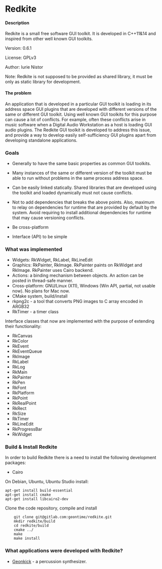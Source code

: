# Redkite

#### Description

Redkite is a small free software GUI toolkit.
It is developed in C++11&14 and inspired from other
well known GUI toolkits.

Version: 0.6.1

License: GPLv3

Author: Iurie Nistor

Note: Redkite is not supposed to be provided as shared library,
      it must be only as static library for development.

#### The problem

An application that is developed in a particular GUI toolkit is loading
in its address space GUI plugins that are developed with different versions
of the same or different GUI toolkit. Using well known GUI toolkits for this
purpose can cause a lot of conflicts. For example, often these conflicts arise
in music software when a Digital Audio Workstation as a host is loading GUI
audio plugins. The Redkite GUI toolkit is developed to address
this issue, and provide a way to develop easily self-sufficiency
GUI plugins apart from developing standalone applications.

### Goals

 * Generally to have the same basic properties as common GUI toolkits.

 * Many instances of the same or different version of the toolkit must be able
   to run without problems in the same process address space.

 * Can be easily linked statically. Shared libraries that are developed 
   using the toolkit and loaded dynamically must not cause conflicts.

 * Not to add dependencies that breaks the above points. Also, maximum
   to relay on dependencies for runtime that are provided by default
   by the system. Avoid requiring to install additional dependencies
   for runtime that may cause versioning conflicts.

 * Be cross-platform

 * Interface (API) to be simple
 
### What was implemented

* Widgets: RkWidget, RkLabel, RkLineEdit
* Graphics: RkPainter, RkImage. RkPainter paints on RkWidget and RkImage.
  RkPainter uses Cairo backend.
* Actions: a binding mechanism between objects. An action can be posted in thread-safe manner.
* Cross-platform: GNU/Linux (X11), Windows (Win API, partial, not usable now). No plans for Mac now.
* CMake system, build/install
* rkpng2c - a tool that converts PNG images to C array encoded in ARGB32
* RkTimer - a timer class

Interface classes that now are implemented with the purpose of extending their functionality:

* RkCanvas
* RkColor
* RkEvent
* RkEventQueue
* RkImage
* RkLabel
* RkLog
* RkMain
* RkPainter
* RkPen
* RkFont
* RkPlatform
* RkPoint
* RkRealPoint
* RkRect
* RkSize
* RkTimer
* RkLineEdit
* RkProgressBar
* RkWidget

### Build & Install Redkite

In order to build Redkite there is a need to install the following development packages:

* Cairo

On Debian, Ubuntu, Ubuntu Studio install:

    apt-get install build-essential
    apt-get install cmake
    apt-get install libcairo2-dev

Clone the code repository, compile and install

        git clone git@gitlab.com:geontime/redkite.git
        mkdir redkite/build
        cd redkite/build
        cmake ../
        make
        make install

### What applications were developed with Redkite?

* [Geonkick](https://gitlab.com/geontime/geonkick) - a percussion synthesizer.

